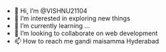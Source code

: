 - 👋 Hi, I’m @VISHNU21104
- 👀 I’m interested in exploring new things
- 🌱 I’m currently learning ...
- 💞️ I’m looking to collaborate on web development
- 📫 How to reach me gandi maisamma Hyderabad 

<!---
VISHNU21104/VISHNU21104 is a ✨ special ✨ repository because its `README.md` (this file) appears on your GitHub profile.
You can click the Preview link to take a look at your changes.
--->
